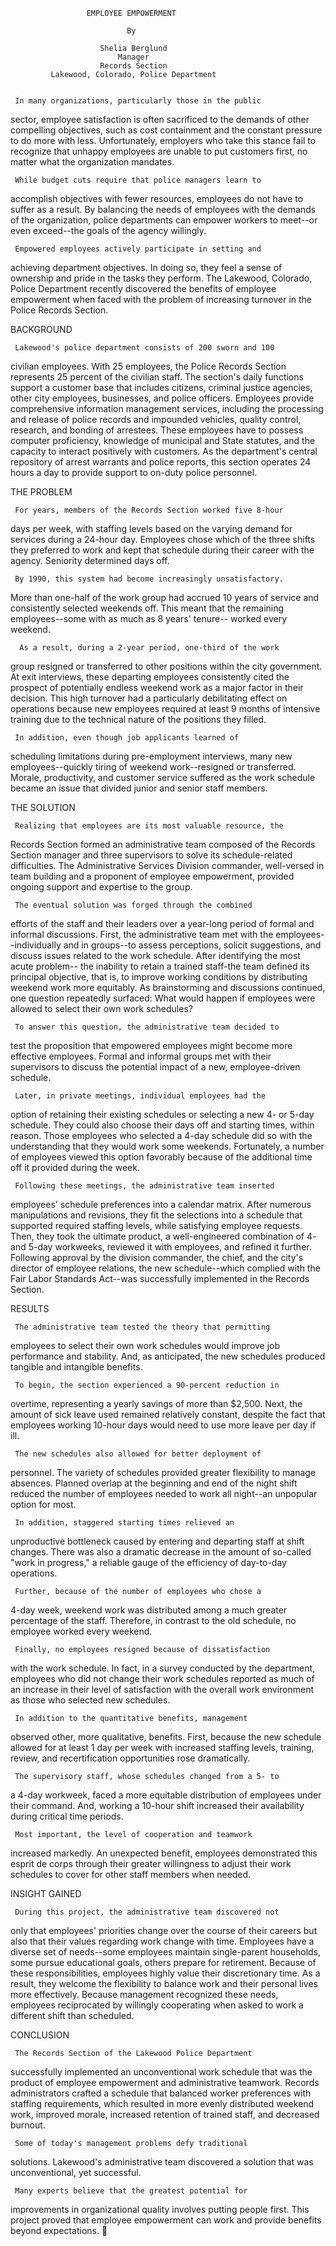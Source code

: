                      EMPLOYEE EMPOWERMENT

                              By

                        Shelia Berglund
                            Manager
                        Records Section
             Lakewood, Colorado, Police Department


     In many organizations, particularly those in the public
sector, employee satisfaction is often sacrificed to the demands
of other compelling objectives, such as cost containment and the
constant pressure to do more with less.  Unfortunately, employers
who take this stance fail to recognize that unhappy employees are
unable to put customers first, no matter what the organization
mandates.

     While budget cuts require that police managers learn to
accomplish objectives with fewer resources, employees do not have
to suffer as a result. By balancing the needs of employees with
the demands of the organization, police departments can empower
workers to meet--or even exceed--the goals of the agency
willingly.

     Empowered employees actively participate in setting and
achieving department objectives.  In doing so, they feel a sense
of ownership and pride in the tasks they perform.  The Lakewood,
Colorado, Police Department recently discovered the benefits of
employee empowerment when faced with the problem of increasing
turnover in the Police Records Section.

BACKGROUND

     Lakewood's police department consists of 200 sworn and 100
civilian employees.  With 25 employees, the Police Records
Section represents 25 percent of the civilian staff.  The
section's daily functions support a customer base that includes
citizens, criminal justice agencies, other city employees,
businesses, and police officers.  Employees provide comprehensive
information management services, including the processing and
release of police records and impounded vehicles, quality
control, research, and bonding of arrestees.  These employees
have to possess computer proficiency, knowledge of municipal and
State statutes, and the capacity to interact positively with
customers.  As the department's central repository of arrest
warrants and police reports, this section operates 24 hours a day
to provide support to on-duty police personnel.

THE PROBLEM

     For years, members of the Records Section worked five 8-hour
days per week, with staffing levels based on the varying demand
for services during a 24-hour day.  Employees chose which of the
three shifts they preferred to work and kept that schedule during
their career with the agency.  Seniority determined days off.
     
     By 1990, this system had become increasingly unsatisfactory.
More than one-half of the work group had accrued 10 years of
service and consistently selected weekends off.  This meant that
the remaining employees--some with as much as 8 years' tenure--
worked every weekend.

      As a result, during a 2-year period, one-third of the work
group resigned or transferred to other positions within the city
government.  At exit interviews, these departing employees
consistently cited the prospect of potentially endless weekend
work as a major factor in their decision.  This high turnover had
a particularly debilitating effect on operations because new
employees required at least 9 months of intensive training due to
the technical nature of the positions they filled.

     In addition, even though job applicants learned of
scheduling limitations during pre-employment interviews, many new
employees--quickly tiring of weekend work--resigned or
transferred.  Morale, productivity, and customer service suffered
as the work schedule became an issue that divided junior and
senior staff members.

THE SOLUTION

     Realizing that employees are its most valuable resource, the
Records Section formed an administrative team composed of the
Records Section manager and three supervisors to solve its
schedule-related difficulties.  The Administrative Services
Division commander, well-versed in team building and a proponent
of employee empowerment, provided ongoing support and expertise
to the group.

     The eventual solution was forged through the combined
efforts of the staff and their leaders over a year-long period of
formal and informal discussions.  First, the administrative team
met with the employees--individually and in groups--to assess
perceptions, solicit suggestions, and discuss issues related to
the work schedule.  After identifying the most acute problem--
the inability to retain a trained staff-the team defined its
principal objective, that is, to improve working conditions by
distributing weekend work more equitably.  As brainstorming and
discussions continued, one question repeatedly surfaced: What
would happen if employees were allowed to select their own work
schedules?

     To answer this question, the administrative team decided to
test the proposition that empowered employees might become more   
effective employees.  Formal and informal groups met with their   
supervisors to discuss the potential impact of a new,
employee-driven schedule.

     Later, in private meetings, individual employees had the
option of retaining their existing schedules or selecting a new
4- or 5-day schedule.  They could also choose their days off and
starting times, within reason.  Those employees who selected a
4-day schedule did so with the understanding that they would work
some weekends.  Fortunately, a number of employees viewed this
option favorably because of the additional time off it provided
during the week.

     Following these meetings, the administrative team inserted
employees' schedule preferences into a calendar matrix.  After
numerous manipulations and revisions, they fit the selections
into a schedule that supported required staffing levels, while
satisfying employee requests.  Then, they took the ultimate
product, a well-engineered combination of 4- and 5-day workweeks,
reviewed it with employees, and refined it further.  Following
approval by the division commander, the chief, and the city's
director of employee relations, the new schedule--which complied
with the Fair Labor Standards Act--was successfully implemented
in the Records Section.

RESULTS

     The administrative team tested the theory that permitting
employees to select their own work schedules would improve job
performance and stability.  And, as anticipated, the new
schedules produced tangible and intangible benefits.

     To begin, the section experienced a 90-percent reduction in
overtime, representing a yearly savings of more than $2,500. 
Next, the amount of sick leave used remained relatively constant,
despite the fact that employees working 10-hour days would need
to use more leave per day if ill.

     The new schedules also allowed for better deployment of
personnel.  The variety of schedules provided greater flexibility
to manage absences.  Planned overlap at the beginning and end of
the night shift reduced the number of employees needed to work
all night--an unpopular option for most.

     In addition, staggered starting times relieved an
unproductive bottleneck caused by entering and departing staff at
shift changes.  There was also a dramatic decrease in the amount
of so-called "work in progress," a reliable gauge of the
efficiency of day-to-day operations.

     Further, because of the number of employees who chose a
4-day week, weekend work was distributed among a much greater 
percentage of the staff.  Therefore, in contrast to the old
schedule, no employee worked every weekend.

     Finally, no employees resigned because of dissatisfaction
with the work schedule.  In fact, in a survey conducted by the
department, employees who did not change their work schedules
reported as much of an increase in their level of satisfaction
with the overall work environment as those who selected new
schedules.

     In addition to the quantitative benefits, management
observed other, more qualitative, benefits.  First, because the
new schedule allowed for at least 1 day per week with increased
staffing levels, training, review, and recertification
opportunities rose dramatically. 

     The supervisory staff, whose schedules changed from a 5- to
a 4-day workweek, faced a more equitable distribution of
employees under their command.  And, working a 10-hour shift
increased their availability during critical time periods.

     Most important, the level of cooperation and teamwork
increased markedly.  An unexpected benefit, employees
demonstrated this esprit de corps through their greater
willingness to adjust their work schedules to cover for other
staff members when needed.

INSIGHT GAINED

     During this project, the administrative team discovered not
only that employees' priorities change over the course of their
careers but also that their values regarding work change with
time.  Employees have a diverse set of needs--some employees
maintain single-parent households, some pursue educational goals,
others prepare for retirement.  Because of these
responsibilities, employees highly value their discretionary
time.  As a result, they welcome the flexibility to balance work
and their personal lives more effectively.  Because management
recognized these needs, employees reciprocated by willingly
cooperating when asked to work a different shift than scheduled.

CONCLUSION

     The Records Section of the Lakewood Police Department
successfully implemented an unconventional work schedule that was
the product of employee empowerment and administrative teamwork.
Records administrators crafted a schedule that balanced worker
preferences with staffing requirements, which resulted in more
evenly distributed weekend work, improved morale, increased
retention of trained staff, and decreased burnout.

     Some of today's management problems defy traditional
solutions.  Lakewood's administrative team discovered a solution
that was unconventional, yet successful.

     Many experts believe that the greatest potential for
improvements in organizational quality involves putting people
first.  This project proved that employee empowerment can work
and provide benefits beyond expectations.
